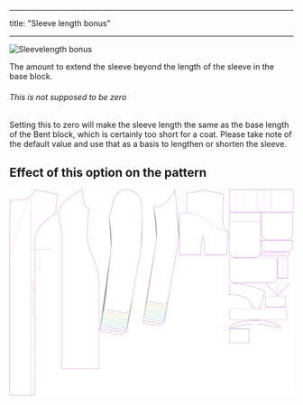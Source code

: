 ***

title: "Sleeve length bonus"

***

![Sleevelength bonus](./sleevelengthbonus.svg)

The amount to extend the sleeve beyond the length of the sleeve in the base block.

<Note>

###### This is not supposed to be zero

Setting this to zero will make the sleeve length the same as the base length of the Bent block,
which is certainly too short for a coat.
Please take note of the default value and use that as a basis to lengthen or shorten the sleeve.

</Note>

## Effect of this option on the pattern

![This image shows the effect of this option by superimposing several variants that have a different value for this option](carlita_sleevelengthbonus_sample.svg "Effect of this option on the pattern")
